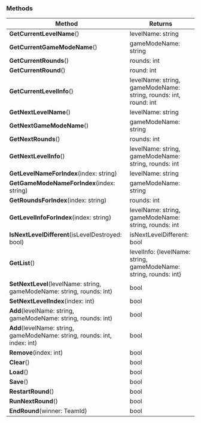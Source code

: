 ### Methods

| Method | Returns |
| ------ | ------- |
| **GetCurrentLevelName**() | levelName: string |
| **GetCurrentGameModeName**() | gameModeName: string |
| **GetCurrentRounds**() | rounds: int |
| **GetCurrentRound**() | round: int |
| **GetCurrentLevelInfo**() | levelName: string, gameModeName: string, rounds: int, round: int |
| **GetNextLevelName**() | levelName: string |
| **GetNextGameModeName**() | gameModeName: string |
| **GetNextRounds**() | rounds: int |
| **GetNextLevelInfo**() | levelName: string, gameModeName: string, rounds: int |
| **GetLevelNameForIndex**(index: string) | levelName: string |
| **GetGameModeNameForIndex**(index: string) | gameModeName: string |
| **GetRoundsForIndex**(index: string) | rounds: int |
| **GetLevelInfoForIndex**(index: string) | levelName: string, gameModeName: string, rounds: int |
| **IsNextLevelDifferent**(isLevelDestroyed: bool) | isNextLevelDifferent: bool |
| **GetList**() | levelInfo: {levelName: string, gameModeName: string, rounds: int} |
| **SetNextLevel**(levelName: string, gameModeName: string, rounds: int) | bool |
| **SetNextLevelIndex**(index: int) | bool |
| **Add**(levelName: string, gameModeName: string, rounds: int) | bool |
| **Add**(levelName: string, gameModeName: string, rounds: int, index: int) | bool |
| **Remove**(index: int) | bool |
| **Clear**() | bool |
| **Load**() | bool |
| **Save**() | bool |
| **RestartRound**() | bool |
| **RunNextRound**() | bool |
| **EndRound**(winner: TeamId) | bool |
